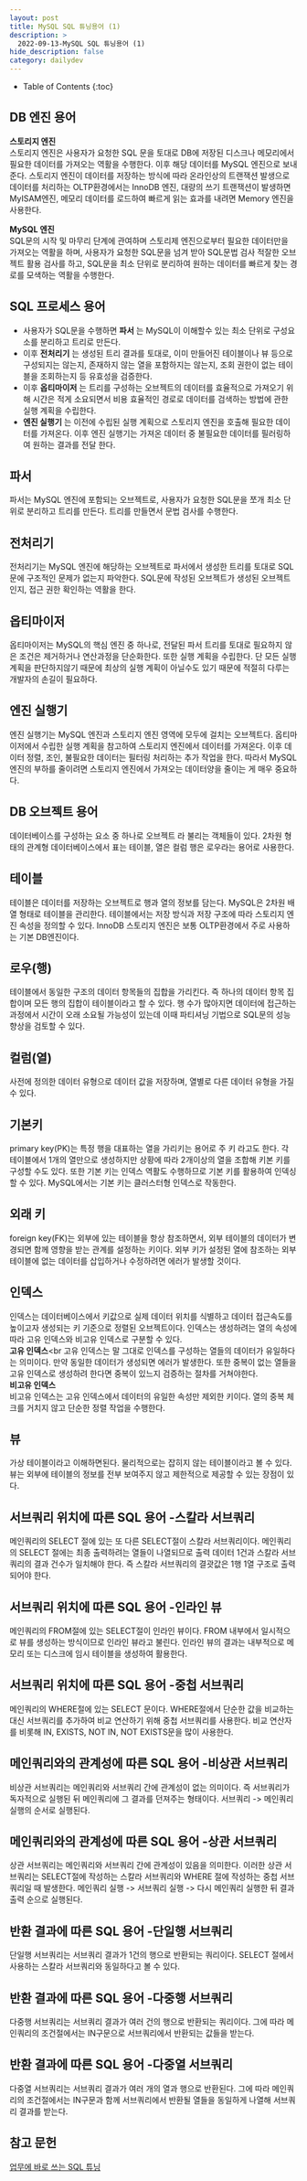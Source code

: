 ```yaml
---
layout: post
title: MySQL SQL 튜닝용어 (1)
description: >
  2022-09-13-MySQL SQL 튜닝용어 (1)
hide_description: false
category: dailydev
---
```


- Table of Contents
{:toc}

## DB 엔진 용어

__스토리지 엔진__<br>
스토리지 엔진은 사용자가 요청한 SQL 문을 토대로 DB에 저장된 디스크나 메모리에서 필요한 데이터를 가져오는 역활을 수행한다.
이후 해당 데이터를 MySQL 엔진으로 보내준다. 스토리지 엔진이 데이터를 저장하는 방식에 따라 온라인상의 트랜잭션 발생으로 데이터를 처리하는 OLTP환경에서는 InnoDB 엔진, 대량의 쓰기 트랜잭션이 발생하면 MyISAM엔진, 메모리 데이터를 로드하여 빠르게 읽는 효과를 내려면 Memory 엔진을 사용한다.<br>

__MySQL 엔진__<br>
SQL문의 시작 및 마무리 단계에 관여하며 스토리제 엔진으로부터 필요한 데이터만을 가져오는 역활을 하며, 사용자가 요청한 SQL문을 넘겨 받아 SQL문법 검사 적잘한 오브젝트 활용 검사를 하고, SQL문을 최소 단위로 분리하여 원하는 데이터를 빠르게 찾는 경로를 모색하는 역활을 수행한다.

## SQL 프로세스 용어
- 사용자가 SQL문을 수행하면 __파서__ 는 MySQL이 이해할수 있는 최소 단위로 구성요소를 분리하고 트리로 만든다. 
- 이후 __전처리기__ 는 생성된 트리 결과를 토대로, 이미 만들어진 테이블이나 뷰 등으로 구성되지는 않는지, 존재하지 않는 열을 포함하지는 않는지, 조회 권한이 없는 테이블을 조회하는지 등 유효성을 검증한다. 
- 이후 __옵티마이저__ 는 트리를 구성하는 오브젝트의 데이터를 효율적으로 가져오기 위해 시간은 적게 소요되면서 비용 효율적인 경로로 데이터를 검색하는 방법에 관한 실행 계획을 수립한다. 
- __엔진 실행기__ 는 이전에 수립된 실행 계획으로 스토리지 엔진을 호출해 필요한 데이터를 가져온다. 이후 엔진 실행기는 가져온 데이터 중 불필요한 데이터를 필러링하여 원하는 결과를 전달 한다.

## 파서
파서는 MySQL 엔진에 포함되는 오브젝트로, 사용자가 요청한 SQL문을 쪼개 최소 단위로 분리하고 트리를 만든다. 트리를 만들면서 문법 검사를 수행한다.

## 전처리기 
전처리기는 MySQL 엔진에 해당하는 오브젝트로 파서에서 생성한 트리를 토대로 SQL문에 구조적인 문제가 없는지 파악한다. SQL문에 작성된 오브젝트가 생성된 오브젝트인지, 접근 권한 확인하는 역활을 한다.

## 옵티마이저 
옵티마이저는 MySQL의 핵심 엔진 중 하나로, 전달된 파서 트리를 토대로 필요하지 않은 조건은 제거하거나 연산과정을 단순화한다. 또한 실행 계획을 수립한다. 단 모든 실행 계획을 판단하지않기 때문에 최상의 실행 계획이 아닐수도 있기 때문에 적절히 다루는 개발자의 손길이 필요하다.

## 엔진 실행기
엔진 실행기는 MySQL 엔진과 스토리지 엔진 영역에 모두에 걸치는 오브젝트다. 옵티마이저에서 수립한 실행 계획을 참고하여 스토리지 엔진에서 데이터를 가져온다. 이후 데이터 정렬, 조인, 불필요한 데이터는 필터링 처리하는 추가 작업을 한다. 따라서 MySQL 엔진의 부하를 줄이려면 스토리지 엔진에서 가져오는 데이터양을 줄이는 게 매우 중요하다.

## DB 오브젝트 용어
데이터베이스를 구성하는 요소 중 하나로 오브젝트 라 불리는 객체들이 있다. 2차원 형태의 관계형 데이터베이스에서 표는 테이블, 열은 컬럼 행은 로우라는 용어로 사용한다.

## 테이블
테이블은 데이터를 저장하는 오브젝트로 행과 열의 정보를 담는다.
MySQL은 2차원 배열 형태로 테이블을 관리한다. 테이블에서는 저장 방식과 저장 구조에 따라 스토리지 엔진 속성을 정의할 수 있다. InnoDB 스토리지 엔진은 보통 OLTP환경에서 주로 사용하는 기본 DB엔진이다.

## 로우(행)
테이블에서 동일한 구조의 데이터 항목들의 집합을 가리킨다. 즉 하나의 데이터 항목 집합이며 모든 행의 집합이 테이블이라고 할 수 있다. 행 수가 많아지면 데이터에 접근하는 과정에서 시간이 오래 소요될 가능성이 있는데 이때 파티셔닝 기법으로 SQL문의 성능 향상을 검토할 수 있다.

## 컬럼(열)
사전에 정의한 데이터 유형으로 데이터 값을 저장하며, 열별로 다른 데이터 유형을 가질 수 있다.

## 기본키 
primary key(PK)는 특정 행을 대표하는 열을 가리키는 용어로 주 키 라고도 한다. 각 테이블에서 1개의 열만으로 생성하지만 상황에 따라 2개이상의 열을 조합해 키본 키를 구성할 수도 있다. 또한 기본 키는 인덱스 역활도 수행하므로 기본 키를 활용하여 인덱싱할 수 있다. MySQL에서는 기본 키는 클러스터형 인덱스로 작동한다. 

## 외래 키
foreign key(FK)는 외부에 있는 테이블을 항상 참조하면서, 외부 테이블의 데이터가 변경되면 함께 영향을 받는 관계를 설정하는 키이다. 외부 키가 설정된 열에 참조하는 외부테이블에 없는 데이터를 삽입하거나 수정하려면 에러가 발생할 것이다.

## 인덱스
인덱스는 데이터베이스에서 키값으로 실제 데이터 위치를 식별하고 데이터 접근속도를 높이고자 생성되는 키 기준으로 정렬된 오브젝트이다.
인덱스는 생성하려는 열의 속성에 따라 고유 인덱스와 비고유 인덱스로 구분할 수 있다. <br>
__고유 인덱스__<br
고유 인덱스는 말 그대로 인덱스를 구성하는 열들의 데이터가 유일하다는 의미이다. 만약 동일한 데이터가 생성되면 에러가 발생한다. 또한 중복이 없는 열들을 고유 인덱스로 생성하려 한다면 중복이 있느지 검증하는 절차를 거쳐야한다.<br>
__비고유 인덱스__<br>
비고유 인덱스는 고유 인덱스에서 데이터의 유일한 속성만 제외한 키이다.
열의 중복 체크를 거치지 않고 단순한 정렬 작업을 수행한다.

## 뷰
가상 테이블이라고 이해하면된다. 물리적으로는 잡히지 않는 테이블이라고 볼 수 있다. 뷰는 외부에 테이블의 정보를 전부 보여주지 않고 제한적으로 제공할 수 있는 장점이 있다.

## 서브쿼리 위치에 따른 SQL 용어 -스칼라 서브쿼리
메인쿼리의 SELECT 절에 있는 또 다른 SELECT절이 스칼라 서브쿼리이다.
메인쿼리의 SELECT 절에는 최종 출력하려는 열들이 나열되므로 출력 데이터 1건과 스칼라 서브쿼리의 결과 건수가 일치해야 한다. 즉 스칼라 서브쿼리의 결괏값은 1행 1열 구조로 출력되어야 한다. 

## 서브쿼리 위치에 따른 SQL 용어 -인라인 뷰
메인쿼리의 FROM절에 있는 SELECT절이 인라인 뷰이다. FROM 내부에서 일시적으로 뷰를 생성하는 방식이므로 인라인 뷰라고 불린다. 인라인 뷰의 결과는 내부적으로 메모리 또는 디스크에 임시 테이블을 생성하여 활용한다.

## 서브쿼리 위치에 따른 SQL 용어 -중첩 서브쿼리
메인쿼리의 WHERE절에 있는 SELECT 문이다. WHERE절에서 단순한 값을 비교하는 대신 서브쿼리를 추가하여 비교 연산하기 위해 중첩 서브쿼리를 사용한다. 비교 연산자를 비롯해 IN, EXISTS, NOT IN, NOT EXISTS문을 많이 사용한다.

## 메인쿼리와의 관계성에 따른 SQL 용어 -비상관 서브쿼리
비상관 서브쿼리는 메인쿼리와 서브쿼리 간에 관계성이 없는 의미이다.
즉 서브쿼리가 독자적으로 실행된 뒤 메인쿼리에 그 결과를 던져주는 형태이다. 서브쿼리 -> 메인쿼리 실행의 순서로 실행된다.

## 메인쿼리와의 관계성에 따른 SQL 용어 -상관 서브쿼리
상관 서브쿼리는 메인쿼리와 서브쿼리 간에 관계성이 있음을 의미한다.
이러한 상관 서브쿼리는 SELECT절에 작성하는 스칼라 서브쿼리와 WHERE 절에 작성하는 중첩 서브쿼리일 때 발생한다. 메인쿼리 실행 -> 서브쿼리 실행 -> 다시 메인쿼리 실행한 뒤 결과 출력 순으로 실행된다.

## 반환 결과에 따른 SQL 용어 -단일행 서브쿼리
단일행 서브쿼리는 서브쿼리 결과가 1건의 행으로 반환되는 쿼리이다.
SELECT 절에서 사용하는 스칼라 서브쿼리와 동일하다고 볼 수 있다.

## 반환 결과에 따른 SQL 용어 -다중행 서브쿼리
다중행 서브쿼리는 서브쿼리 결과가 여러 건의 행으로 반환되는 쿼리이다.
그에 따라 메인쿼리의 조건절에서는 IN구문으로 서브쿼리에서 반환되는 값들을 받는다.

## 반환 결과에 따른 SQL 용어 -다중열 서브쿼리
다중열 서브쿼리는 서브쿼리 결과가 여러 개의 열과 행으로 반환된다.
그에 따라 메인쿼리의 조건절에서는 IN구문과 함께 서브쿼리에서 반환될 열들을 동일하게 나열해 서브쿼리 결과를 받는다.

## 참고 문헌

[업무에 바로 쓰는 SQL 튜닝](http://www.yes24.com/Product/Goods/102382080)
